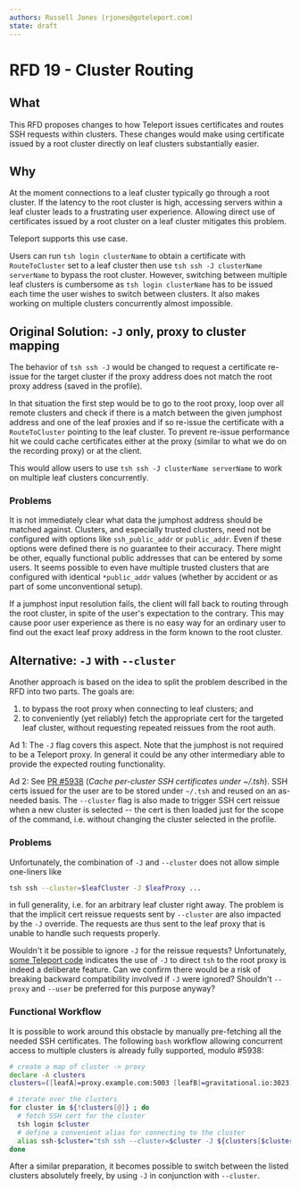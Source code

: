 ```yaml
---
authors: Russell Jones (rjones@goteleport.com)
state: draft
---
```


# RFD 19 - Cluster Routing

## What

This RFD proposes changes to how Teleport issues certificates and routes SSH requests within clusters. These changes would make using certificate issued by a root cluster directly on leaf clusters substantially easier.

## Why

At the moment connections to a leaf cluster typically go through a root cluster. If the latency to the root cluster is high, accessing servers within a leaf cluster leads to a frustrating user experience. Allowing direct use of certificates issued by a root cluster on a leaf cluster mitigates this problem.

Teleport supports this use case.

Users can run `tsh login clusterName` to obtain a certificate with `RouteToCluster` set to a leaf cluster then use `tsh ssh -J clusterName serverName` to bypass the root cluster. However, switching between multiple leaf clusters is cumbersome as `tsh login clusterName` has to be issued each time the user wishes to switch between clusters. It also makes working on multiple clusters concurrently almost impossible.

## Original Solution: `-J` only, proxy to cluster mapping

The behavior of `tsh ssh -J` would be changed to request a certificate re-issue for the target cluster if the proxy address does not match the root proxy address (saved in the profile).

In that situation the first step would be to go to the root proxy, loop over all remote clusters and check if there is a match between the given jumphost address and one of the leaf proxies and if so re-issue the certificate with a `RouteToCluster` pointing to the leaf cluster. To prevent re-issue performance hit we could cache certificates either at the proxy (similar to what we do on the recording proxy) or at the client.

This would allow users to use `tsh ssh -J clusterName serverName` to work on multiple leaf clusters concurrently.

### Problems

It is not immediately clear what data the jumphost address should be matched against. Clusters, and especially trusted clusters, need not be configured with options like `ssh_public_addr` or `public_addr`. Even if these options were defined there is no guarantee to their accuracy. There might be other, equally functional public addresses that can be entered by some users. It seems possible to even have multiple trusted clusters that are configured with identical `*public_addr` values (whether by accident or as part of some unconventional setup).

If a jumphost input resolution fails, the client will fall back to routing through the root cluster, in spite of the user's expectation to the contrary. This may cause poor user experience as there is no easy way for an ordinary user to find out the exact leaf proxy address in the form known to the root cluster.

## Alternative: `-J` with `--cluster`

Another approach is based on the idea to split the problem described in the RFD into two parts. The goals are:

1. to bypass the root proxy when connecting to leaf clusters; and
2. to conveniently (yet reliably) fetch the appropriate cert for the targeted leaf cluster, without requesting repeated reissues from the root auth.

Ad 1: The `-J` flag covers this aspect. Note that the jumphost is not required to be a Teleport proxy. In general it could be any other intermediary able to provide the expected routing functionality.

Ad 2: See [PR #5938](https://github.com/gravitational/teleport/pull/5938/) (*Cache per-cluster SSH certificates under ~/.tsh*). SSH certs issued for the user are to be stored under `~/.tsh` and reused on an as-needed basis. The `--cluster` flag is also made to trigger SSH cert reissue when a new cluster is selected -- the cert is then loaded just for the scope of the command, i.e. without changing the cluster selected in the profile.

### Problems

Unfortunately, the combination of `-J` and `--cluster` does not allow simple one-liners like
```bash
tsh ssh --cluster=$leafCluster -J $leafProxy ...
```
in full generality, i.e. for an arbitrary leaf cluster right away. The problem is that the implicit cert reissue requests sent by `--cluster` are also impacted by the `-J` override. The requests are thus sent to the leaf proxy that is unable to handle such requests properly.

Wouldn't it be possible to ignore `-J` for the reissue requests? Unfortunately, [some Teleport code](https://github.com/gravitational/teleport/blob/cd399e704c45f1ff8dfec6cb93262597de7ac3ba/lib/client/api.go#L1756-L1759) indicates the use of `-J` to direct `tsh` to the root proxy is indeed a deliberate feature. Can we confirm there would be a risk of breaking backward compatibility involved if `-J` were ignored? Shouldn't `--proxy` and `--user` be preferred for this purpose anyway?

### Functional Workflow

It is possible to work around this obstacle by manually pre-fetching all the needed SSH certificates. The following `bash` workflow allowing concurrent access to multiple clusters is already fully supported, modulo #5938:

```bash
# create a map of cluster -> proxy
declare -A clusters
clusters=([leafA]=proxy.example.com:5003 [leafB]=gravitational.io:3023)

# iterate over the clusters
for cluster in ${!clusters[@]} ; do
  # fetch SSH cert for the cluster
  tsh login $cluster
  # define a convenient alias for connecting to the cluster
  alias ssh-$cluster="tsh ssh --cluster=$cluster -J ${clusters[$cluster]}"
done
```

After a similar preparation, it becomes possible to switch between the listed clusters absolutely freely, by using `-J` in conjunction with `--cluster`.
